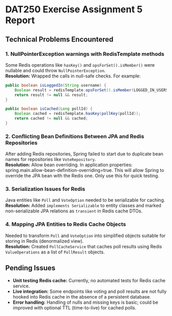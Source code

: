 # DAT250 Exercise Assignment 5 Report

## Technical Problems Encountered

### 1. NullPointerException warnings with RedisTemplate methods 
   Some Redis operations like `hasKey()` and `opsForSet().isMember()` were nullable and could throw `NullPointerException`.  
   **Resolution:** Wrapped the calls in null-safe checks. For example:

   ```java
   public boolean isLoggedIn(String username) {
       Boolean result = redisTemplate.opsForSet().isMember(LOGGED_IN_USERS, username);
       return result != null && result;
   }

   public boolean isCached(Long pollId) {
       Boolean cached = redisTemplate.hasKey(pollKey(pollId));
       return cached != null && cached;
   }
   ```
   
### 2. Conflicting Bean Definitions Between JPA and Redis Repositories

After adding Redis repositories, Spring failed to start due to duplicate bean names for repositories like `VoteRepository`.  
**Resolution:** Allow bean overriding. In application properties: spring.main.allow-bean-definition-overriding=true.
This will allow Spring to override the JPA bean with the Redis one. Only use this for quick testing.

### 3. Serialization Issues for Redis

Java entities like `Poll` and `VoteOption` needed to be serializable for caching.  
**Resolution:** Added `implements Serializable` to entity classes and marked non-serializable JPA relations as `transient` in Redis cache DTOs.

### 4. Mapping JPA Entities to Redis Cache Objects

Needed to transform `Poll` and `VoteOption` into simplified objects suitable for storing in Redis (denormalized view).  
**Resolution:** Created `PollCacheService` that caches poll results using Redis `ValueOperations` as a list of `PollResult` objects.

## Pending Issues

- **Unit testing Redis cache:** Currently, no automated tests for Redis cache service.
- **Live integration:** Some endpoints like voting and poll results are not fully hooked into Redis cache in the absence of a persistent database.
- **Error handling:** Handling of nulls and missing keys is basic; could be improved with optional TTL (time-to-live) for cached polls.